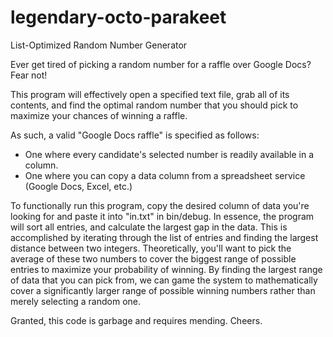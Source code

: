 # legendary-octo-parakeet
List-Optimized Random Number Generator

Ever get tired of picking a random number for a raffle over Google Docs? Fear not!

This program will effectively open a specified text file, grab all of its contents, and find the optimal random number that you should pick to maximize your chances of winning a raffle.

As such, a valid "Google Docs raffle" is specified as follows:
 - One where every candidate's selected number is readily available in a column.
 - One where you can copy a data column from a spreadsheet service (Google Docs, Excel, etc.)
 
To functionally run this program, copy the desired column of data you're looking for and paste it into "in.txt" in bin/debug.
In essence, the program will sort all entries, and calculate the largest gap in the data. This is accomplished by iterating through the list of entries and finding the largest distance between two integers. 
Theoretically, you'll want to pick the average of these two numbers to cover the biggest range of possible entries to maximize your probability of winning. By finding the largest range of data that you can pick from, we can game the system to mathematically cover a significantly larger range of possible winning numbers rather than merely selecting a random one.

Granted, this code is garbage and requires mending.
Cheers.
